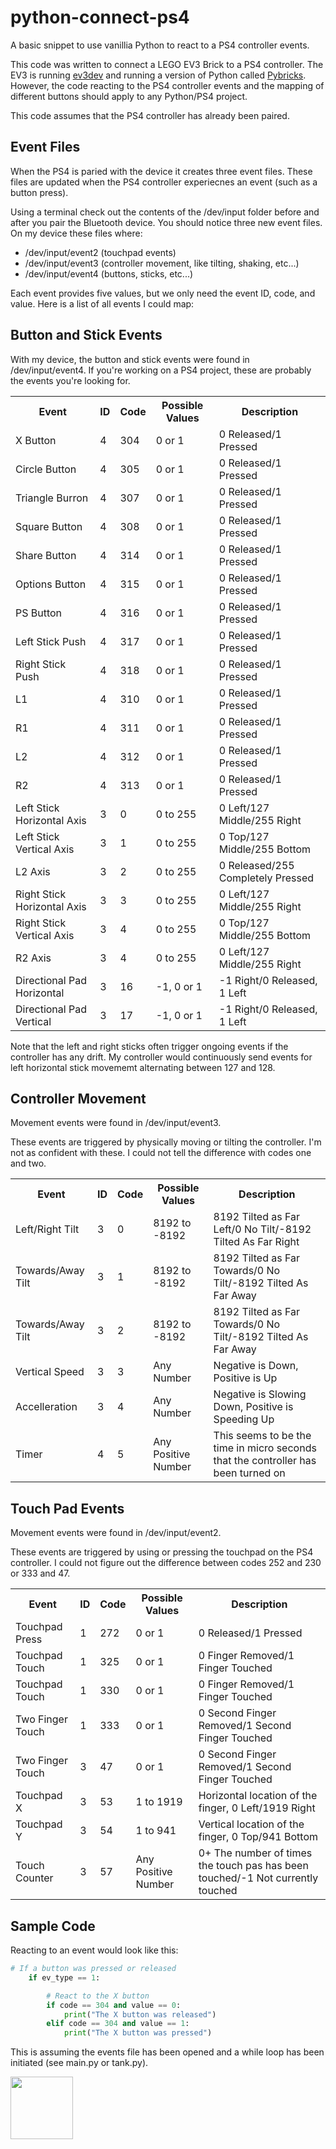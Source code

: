 # python-connect-ps4
A basic snippet to use vanillia Python to react to a PS4 controller events.

This code was written to connect a LEGO EV3 Brick to a PS4 controller. The EV3 is running [ev3dev](https://www.ev3dev.org/) and running a version of Python called [Pybricks](https://github.com/pybricks/pybricks-micropython). However, the code reacting to the PS4 controller events and the mapping of different buttons should apply to any Python/PS4 project.

This code assumes that the PS4 controller has already been paired. 

## Event Files
When the PS4 is paried with the device it creates three event files. These files are updated when the PS4 controller experiecnes an event (such as a button press). 

Using a terminal check out the contents of the /dev/input folder before and after you pair the Bluetooth device. You should notice three new event files. On my device these files where:

* /dev/input/event2 (touchpad events)
* /dev/input/event3 (controller movement, like tilting, shaking, etc...)
* /dev/input/event4 (buttons, sticks, etc...)

Each event provides five values, but we only need the event ID, code, and value. Here is a list of all events I could map:

## Button and Stick Events

With my device, the button and stick events were found in /dev/input/event4. If you're working on a PS4 project, these are probably the events you're looking for.

<table>
<tr><th>Event</th><th>ID</th><th>Code</th><th>Possible Values</th><th>Description</th></tr>
<tr><td>X Button</td><td>4</td><td>304</td><td>0 or 1</td><td>0 Released/1 Pressed</td></tr>
<tr><td>Circle Button</td><td>4</td><td>305</td><td>0 or 1</td><td>0 Released/1 Pressed</td></tr>
<tr><td>Triangle Burron</td><td>4</td><td>307</td><td>0 or 1</td><td>0 Released/1 Pressed</td></tr>
<tr><td>Square Button</td><td>4</td><td>308</td><td>0 or 1</td><td>0 Released/1 Pressed</td></tr>
<tr><td>Share Button</td><td>4</td><td>314</td><td>0 or 1</td><td>0 Released/1 Pressed</td></tr>
<tr><td>Options Button</td><td>4</td><td>315</td><td>0 or 1</td><td>0 Released/1 Pressed</td></tr>
<tr><td>PS Button</td><td>4</td><td>316</td><td>0 or 1</td><td>0 Released/1 Pressed</td></tr>
<tr><td>Left Stick Push</td><td>4</td><td>317</td><td>0 or 1</td><td>0 Released/1 Pressed</td></tr>
<tr><td>Right Stick Push</td><td>4</td><td>318</td><td>0 or 1</td><td>0 Released/1 Pressed</td></tr>
<tr><td>L1</td><td>4</td><td>310</td><td>0 or 1</td><td>0 Released/1 Pressed</td></tr>
<tr><td>R1</td><td>4</td><td>311</td><td>0 or 1</td><td>0 Released/1 Pressed</td></tr>
<tr><td>L2</td><td>4</td><td>312</td><td>0 or 1</td><td>0 Released/1 Pressed</td></tr>
<tr><td>R2</td><td>4</td><td>313</td><td>0 or 1</td><td>0 Released/1 Pressed</td></tr>
<tr><td>Left Stick Horizontal Axis</td><td>3</td><td>0</td><td>0 to 255</td><td>0 Left/127 Middle/255 Right</td></tr>
<tr><td>Left Stick Vertical Axis</td><td>3</td><td>1</td><td>0 to 255</td><td>0 Top/127 Middle/255 Bottom</td></tr>
<tr><td>L2 Axis</td><td>3</td><td>2</td><td>0 to 255</td><td>0 Released/255 Completely Pressed</td></tr>
<tr><td>Right Stick Horizontal Axis</td><td>3</td><td>3</td><td>0 to 255</td><td>0 Left/127 Middle/255 Right</td></tr>
<tr><td>Right Stick Vertical Axis</td><td>3</td><td>4</td><td>0 to 255</td><td>0 Top/127 Middle/255 Bottom</td></tr>
<tr><td>R2 Axis</td><td>3</td><td>4</td><td>0 to 255</td><td>0 Left/127 Middle/255 Right</td></tr>
<tr><td>Directional Pad Horizontal</td><td>3</td><td>16</td><td>-1, 0 or 1</td><td>-1 Right/0 Released, 1 Left</td></tr>
<tr><td>Directional Pad Vertical</td><td>3</td><td>17</td><td>-1, 0 or 1</td><td>-1 Right/0 Released, 1 Left</td></tr>
</table>

Note that the left and right sticks often trigger ongoing events if the controller has any drift. My controller would continuously send events for left horizontal stick movememt alternating between 127 and 128. 

## Controller Movement

Movement events were found in /dev/input/event3.

These events are triggered by physically moving or tilting the controller. I'm not as confident with these. I could not tell the difference with codes one and two. 

<table>
<tr><th>Event</th><th>ID</th><th>Code</th><th>Possible Values</th><th>Description</th></tr>
<tr><td>Left/Right Tilt</td><td>3</td><td>0</td><td>8192 to -8192</td><td>8192 Tilted as Far Left/0 No Tilt/-8192 Tilted As Far Right</td></tr>
<tr><td>Towards/Away Tilt</td><td>3</td><td>1</td><td>8192 to -8192</td><td>8192 Tilted as Far Towards/0 No Tilt/-8192 Tilted As Far Away</td></tr>
<tr><td>Towards/Away Tilt</td><td>3</td><td>2</td><td>8192 to -8192</td><td>8192 Tilted as Far Towards/0 No Tilt/-8192 Tilted As Far Away</td></tr>
<tr><td>Vertical Speed</td><td>3</td><td>3</td><td>Any Number</td><td>Negative is Down, Positive is Up</td></tr>
<tr><td>Accelleration</td><td>3</td><td>4</td><td>Any Number</td><td>Negative is Slowing Down, Positive is Speeding Up</td></tr>
<tr><td>Timer</td><td>4</td><td>5</td><td>Any Positive Number</td><td>This seems to be the time in micro seconds that the controller has been turned on</td></tr>
</table>

## Touch Pad Events

Movement events were found in /dev/input/event2.

These events are triggered by using or pressing the touchpad on the PS4 controller. I could not figure out the difference between codes 252 and 230 or 333 and 47.

<table>
<tr><th>Event</th><th>ID</th><th>Code</th><th>Possible Values</th><th>Description</th></tr>
<tr><td>Touchpad Press</td><td>1</td><td>272</td><td>0 or 1</td><td>0 Released/1 Pressed</td></tr>
<tr><td>Touchpad Touch</td><td>1</td><td>325</td><td>0 or 1</td><td>0 Finger Removed/1 Finger Touched</td></tr>
<tr><td>Touchpad Touch</td><td>1</td><td>330</td><td>0 or 1</td><td>0 Finger Removed/1 Finger Touched</td></tr>
<tr><td>Two Finger Touch</td><td>1</td><td>333</td><td>0 or 1</td><td>0 Second Finger Removed/1 Second Finger Touched</td></tr>
<tr><td>Two Finger Touch</td><td>3</td><td>47</td><td>0 or 1</td><td>0 Second Finger Removed/1 Second Finger Touched</td></tr>
<tr><td>Touchpad X</td><td>3</td><td>53</td><td>1 to 1919</td><td>Horizontal location of the finger, 0 Left/1919 Right</td></tr>
<tr><td>Touchpad Y</td><td>3</td><td>54</td><td>1 to 941</td><td>Vertical location of the finger, 0 Top/941 Bottom</td></tr>
<tr><td>Touch Counter</td><td>3</td><td>57</td><td>Any Positive Number</td><td>0+ The number of times the touch pas has been touched/-1 Not currently touched</td></tr>
</table>

## Sample Code

Reacting to an event would look like this:

```python
# If a button was pressed or released
    if ev_type == 1:

        # React to the X button
        if code == 304 and value == 0:
            print("The X button was released")
        elif code == 304 and value == 1:
            print("The X button was pressed")
```

This is assuming the events file has been opened and a while loop has been initiated (see main.py or tank.py).

<a href="https://codeadam.ca">
<img src="https://codeadam.ca/images/code-block.png" width="100">
</a>